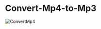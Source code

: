 # Convert-Mp4-to-Mp3

![ConvertMp4](https://github.com/BoukhaAyo/Convert-Mp4-to-Mp3/assets/103447604/7de98c60-821c-420d-8fa2-8ece15753f92)
